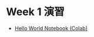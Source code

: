 # Week 1 演習

- [Hello World Notebook (Colab)](https://colab.research.google.com/drive/1X3r0lps4tecuEA_jmP3ddiuN1qT9LaGA?usp=sharing)
